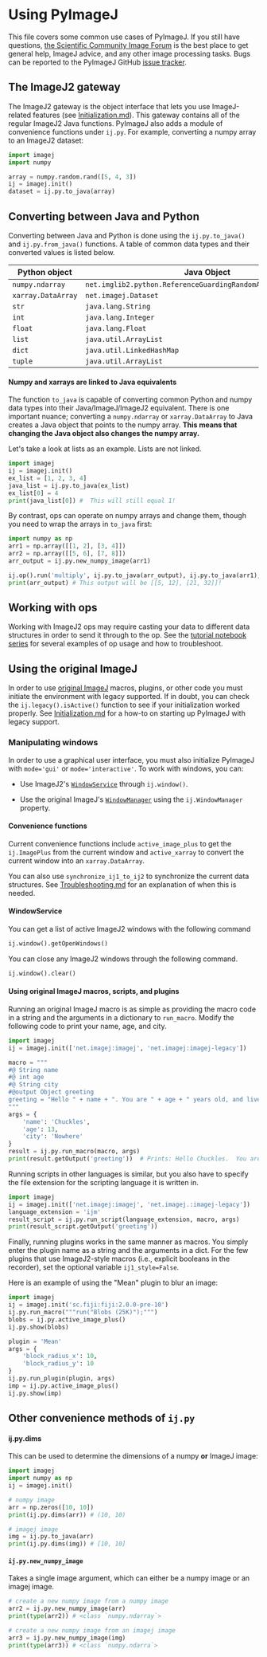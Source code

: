 # Using PyImageJ

This file covers some common use cases of PyImageJ.  If you still have
questions, [the Scientific Community Image Forum](https://forum.image.sc) is
the best place to get general help, ImageJ advice, and any other image
processing tasks.  Bugs can be reported to the PyImageJ GitHub [issue
tracker](issues).

## The ImageJ2 gateway

The ImageJ2 gateway is the object interface that lets you use ImageJ-related
features (see [Initialization.md](Initialization.md)).  This gateway contains
all of the regular ImageJ2 Java functions. PyImageJ also adds a module of
convenience functions under `ij.py`. For example, converting a numpy array to
an ImageJ2 dataset:
```python
import imagej
import numpy

array = numpy.random.rand([5, 4, 3])
ij = imagej.init()
dataset = ij.py.to_java(array)
```

## Converting between Java and Python

Converting between Java and Python is done using the `ij.py.to_java()` and
`ij.py.from_java()` functions.  A table of common data types and their
converted values is listed below.

| Python object                   | Java Object                                                    |
|---------------------------------|----------------------------------------------------------------|
| `numpy.ndarray`                 | `net.imglib2.python.ReferenceGuardingRandomAccessibleInterval` |
| `xarray.DataArray`              | `net.imagej.Dataset`                                           |
| `str`                           | `java.lang.String`                                             |
| `int`                           | `java.lang.Integer`                                            |
| `float`                         | `java.lang.Float`                                              |
| `list`                          | `java.util.ArrayList`                                          |
| `dict`                          | `java.util.LinkedHashMap`                                      |
| `tuple`                         | `java.util.ArrayList`                                          |

#### Numpy and xarrays are linked to Java equivalents 

The function `to_java` is capable of converting common Python and numpy data
types into their Java/ImageJ/ImageJ2 equivalent. There is one important nuance;
converting a `numpy.ndarray` or `xarray.DataArray` to Java creates a Java
object that points to the numpy array. **This means that changing the Java
object also changes the numpy array.**

Let's take a look at lists as an example. Lists are not linked.

```python
import imagej
ij = imagej.init()
ex_list = [1, 2, 3, 4]
java_list = ij.py.to_java(ex_list)
ex_list[0] = 4
print(java_list[0]) #  This will still equal 1!
```

By contrast, ops can operate on numpy arrays and change them,
though you need to wrap the arrays in `to_java` first:

```python
import numpy as np
arr1 = np.array([[1, 2], [3, 4]])
arr2 = np.array([[5, 6], [7, 8]])
arr_output = ij.py.new_numpy_image(arr1)

ij.op().run('multiply', ij.py.to_java(arr_output), ij.py.to_java(arr1), ij.py.to_java(arr2))
print(arr_output) # This output will be [[5, 12], [21, 32]]!  
```

## Working with ops

Working with ImageJ2 ops may require casting your data to different
data structures in order to send it through to the op.
See the [tutorial notebook series](README.md)
for several examples of op usage and how to troubleshoot.

## Using the original ImageJ

In order to use [original ImageJ](https://imagej.net/software/imagej) macros,
plugins, or other code you must initiate the environment with legacy supported.
If in doubt, you can check the `ij.legacy().isActive()` function to see if your
initialization worked properly.  See [Initialization.md](Initialization.md) for
a how-to on starting up PyImageJ with legacy support.

### Manipulating windows

In order to use a graphical user interface, you must also initialize PyImageJ
with `mode='gui'` or `mode='interactive'`. To work with windows, you can:

* Use ImageJ2's
  [`WindowService`](https://javadoc.scijava.org/ImageJ/net/imagej/display/WindowService.html)
  through `ij.window()`.

* Use the original ImageJ's
[`WindowManager`](https://javadoc.scijava.org/ImageJ1/index.html?ij/WindowManager.html)
using the `ij.WindowManager` property.

#### Convenience functions

Current convenience functions include `active_image_plus` to get the
`ij.ImagePlus` from the current window and `active_xarray` to convert the
current window into an `xarray.DataArray`.

You can also use `synchronize_ij1_to_ij2` to synchronize the current data
structures. See [Troubleshooting.md](Troubleshooting.md) for an explanation of
when this is needed.

#### WindowService
You can get a list of active ImageJ2 windows with the following command
```python
ij.window().getOpenWindows()
```

You can close any ImageJ2 windows through the following command.
```python
ij.window().clear()
```

#### Using original ImageJ macros, scripts, and plugins

Running an original ImageJ macro is as simple as providing the macro code in a
string and the arguments in a dictionary to `run_macro`. Modify the following
code to print your name, age, and city.

```python
import imagej
ij = imagej.init(['net.imagej:imagej', 'net.imagej:imagej-legacy'])

macro = """
#@ String name
#@ int age
#@ String city
#@output Object greeting
greeting = "Hello " + name + ". You are " + age + " years old, and live in " + city + "."
"""
args = {
    'name': 'Chuckles',
    'age': 13,
    'city': 'Nowhere'
}
result = ij.py.run_macro(macro, args)
print(result.getOutput('greeting'))  # Prints: Hello Chuckles.  You are 13 years old, and live in Nowhere.
```

Running scripts in other languages is similar, but you also have to specify the
file extension for the scripting language it is written in.

```python
import imagej
ij = imagej.init(['net.imagej:imagej', 'net.imagej.:imagej-legacy'])
language_extension = 'ijm'
result_script = ij.py.run_script(language_extension, macro, args)
print(result_script.getOutput('greeting'))
```

Finally, running plugins works in the same manner as macros. You simply enter
the plugin name as a string and the arguments in a dict. For the few plugins
that use ImageJ2-style macros (i.e., explicit booleans in the recorder), set
the optional variable `ij1_style=False`.

Here is an example of using the "Mean" plugin to blur an image:
  
```python
import imagej
ij = imagej.init('sc.fiji:fiji:2.0.0-pre-10')
ij.py.run_macro("""run("Blobs (25K)");""")
blobs = ij.py.active_image_plus()
ij.py.show(blobs)

plugin = 'Mean'
args = {
    'block_radius_x': 10,
    'block_radius_y': 10            
}
ij.py.run_plugin(plugin, args)
imp = ij.py.active_image_plus()
ij.py.show(imp)
```

  
  
## Other convenience methods of `ij.py`

#### ij.py.dims

This can be used to determine the dimensions of a numpy **or** ImageJ image:

```python
import imagej
import numpy as np
ij = imagej.init()

# numpy image
arr = np.zeros([10, 10])
print(ij.py.dims(arr)) # (10, 10)

# imagej image
img = ij.py.to_java(arr)
print(ij.py.dims(img)) # [10, 10]
```

#### `ij.py.new_numpy_image`

Takes a single image argument, which can either be a numpy image
or an imagej image.

```python
# create a new numpy image from a numpy image
arr2 = ij.py.new_numpy_image(arr)
print(type(arr2)) # <class `numpy.ndarray`>

# create a new numpy image from an imagej image
arr3 = ij.py.new_numpy_image(img) 
print(type(arr3)) # <class `numpy.ndarra`>
```
